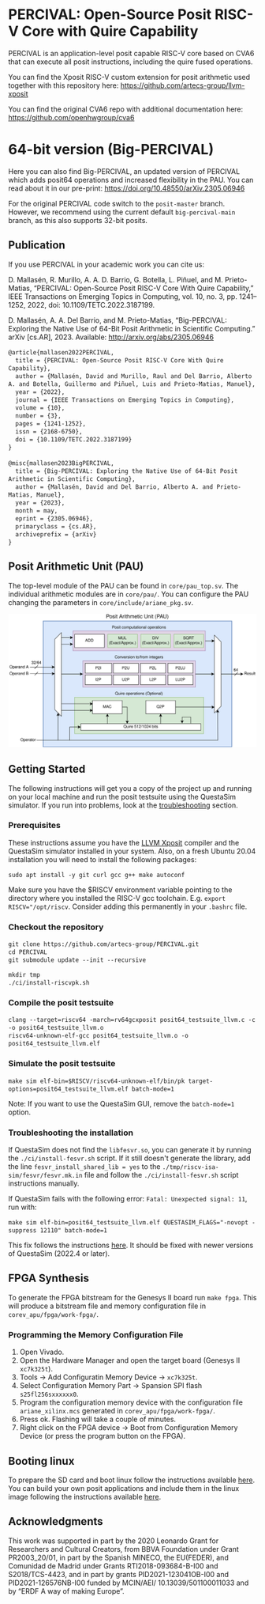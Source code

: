 # PERCIVAL: Open-Source Posit RISC-V Core with Quire Capability

PERCIVAL is an application-level posit capable RISC-V core based on CVA6 that can execute all posit instructions, including the quire fused operations.

You can find the Xposit RISC-V custom extension for posit arithmetic used together with this repository here: https://github.com/artecs-group/llvm-xposit

You can find the original CVA6 repo with additional documentation here: https://github.com/openhwgroup/cva6

# 64-bit version (Big-PERCIVAL)
Here you can also find Big-PERCIVAL, an updated version of PERCIVAL which adds posit64 operations and increased flexibility in the PAU. You can read about it in our pre-print: https://doi.org/10.48550/arXiv.2305.06946

For the original PERCIVAL code switch to the `posit-master` branch. However, we recommend using the current default `big-percival-main` branch, as this also supports 32-bit posits.

## Publication

If you use PERCIVAL in your academic work you can cite us:

D. Mallasén, R. Murillo, A. A. D. Barrio, G. Botella, L. Piñuel, and M. Prieto-Matias, “PERCIVAL: Open-Source Posit RISC-V Core With Quire Capability,” IEEE Transactions on Emerging Topics in Computing, vol. 10, no. 3, pp. 1241–1252, 2022, doi: 10.1109/TETC.2022.3187199.

D. Mallasén, A. A. Del Barrio, and M. Prieto-Matias, “Big-PERCIVAL: Exploring the Native Use of 64-Bit Posit Arithmetic in Scientific Computing.” arXiv [cs.AR], 2023. Available: http://arxiv.org/abs/2305.06946

```
@article{mallasen2022PERCIVAL,
  title = {PERCIVAL: Open-Source Posit RISC-V Core With Quire Capability},
  author = {Mallasén, David and Murillo, Raul and Del Barrio, Alberto A. and Botella, Guillermo and Piñuel, Luis and Prieto-Matias, Manuel},
  year = {2022},
  journal = {IEEE Transactions on Emerging Topics in Computing},
  volume = {10},
  number = {3},
  pages = {1241-1252},
  issn = {2168-6750},
  doi = {10.1109/TETC.2022.3187199}
}

@misc{mallasen2023BigPERCIVAL,
  title = {Big-PERCIVAL: Exploring the Native Use of 64-Bit Posit Arithmetic in Scientific Computing},
  author = {Mallasén, David and Del Barrio, Alberto A. and Prieto-Matias, Manuel},
  year = {2023},
  month = may,
  eprint = {2305.06946},
  primaryclass = {cs.AR},
  archiveprefix = {arXiv}
}
```

## Posit Arithmetic Unit (PAU)

The top-level module of the PAU can be found in `core/pau_top.sv`. The individual arithmetic modules are in `core/pau/`. You can configure the PAU changing the parameters in `core/include/ariane_pkg.sv`.

![](docs/_static/pau_diagram.png)

## Getting Started

The following instructions will get you a copy of the project up and running on your local machine and run the posit testsuite using the QuestaSim simulator. If you run into problems, look at the [troubleshooting](#troubleshooting-the-installation) section.

### Prerequisites
These instructions assume you have the [LLVM Xposit](https://github.com/artecs-group/llvm-xposit) compiler and the QuestaSim simulator installed in your system. Also, on a fresh Ubuntu 20.04 installation you will need to install the following packages:
~~~
sudo apt install -y git curl gcc g++ make autoconf
~~~
Make sure you have the $RISCV environment variable pointing to the directory where you installed the RISC-V gcc toolchain. E.g. `export RISCV="/opt/riscv`. Consider adding this permanently in your `.bashrc` file.

### Checkout the repository
~~~
git clone https://github.com/artecs-group/PERCIVAL.git
cd PERCIVAL
git submodule update --init --recursive
~~~

~~~
mkdir tmp
./ci/install-riscvpk.sh
~~~

### Compile the posit testsuite
~~~
clang --target=riscv64 -march=rv64gcxposit posit64_testsuite_llvm.c -c -o posit64_testsuite_llvm.o
riscv64-unknown-elf-gcc posit64_testsuite_llvm.o -o posit64_testsuite_llvm.elf
~~~

### Simulate the posit testsuite
~~~
make sim elf-bin=$RISCV/riscv64-unknown-elf/bin/pk target-options=posit64_testsuite_llvm.elf batch-mode=1
~~~
Note: If you want to use the QuestaSim GUI, remove the `batch-mode=1` option.

### Troubleshooting the installation

If QuestaSim does not find the `libfesvr.so`, you can generate it by running the `./ci/install-fesvr.sh` script. If it still doesn't generate the library, add the line `fesvr_install_shared_lib = yes` to the `./tmp/riscv-isa-sim/fesvr/fesvr.mk.in` file and follow the `./ci/install-fesvr.sh` script instructions manually.

If QuestaSim fails with the following error: `Fatal: Unexpected signal: 11`, run with:
~~~
make sim elf-bin=posit64_testsuite_llvm.elf QUESTASIM_FLAGS="-novopt -suppress 12110" batch-mode=1
~~~
This fix follows the instructions [here](https://github.com/openhwgroup/cva6/issues/800#issuecomment-1081757665). It should be fixed with newer versions of QuestaSim (2022.4 or later).

## FPGA Synthesis

To generate the FPGA bitstream for the Genesys II board run `make fpga`. This will produce a bitstream file and memory configuration file in `corev_apu/fpga/work-fpga/`.

### Programming the Memory Configuration File
1. Open Vivado.
2. Open the Hardware Manager and open the target board (Genesys II `xc7k325t`).
3. Tools -> Add Configuratin Memory Device -> `xc7k325t`.
4. Select Configuration Memory Part -> Spansion SPI flash `s25fl256sxxxxxx0`.
5. Program the configuration memory device with the configuration file `ariane_xilinx.mcs` generated in `corev_apu/fpga/work-fpga/`.
6. Press ok. Flashing will take a couple of minutes.
7. Right click on the FPGA device -> Boot from Configuration Memory Device (or press the program button on the FPGA).

## Booting linux

To prepare the SD card and boot linux follow the instructions available [here](https://github.com/openhwgroup/cva6/blob/master/README.md#preparing-the-sd-card).
You can build your own posit applications and include them in the linux image following the instructions available [here](https://github.com/openhwgroup/cva6-sdk).

## Acknowledgments
This work was supported in part by the 2020 Leonardo Grant for Researchers and Cultural Creators, from BBVA Foundation under Grant PR2003_20/01, in part by the Spanish MINECO, the EU(FEDER), and Comunidad de Madrid under Grants RTI2018-093684-B-I00 and S2018/TCS-4423, and in part by grants PID2021-123041OB-I00 and PID2021-126576NB-I00 funded by MCIN/AEI/ 10.13039/501100011033 and by “ERDF A way of making Europe”.
